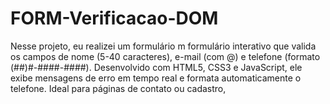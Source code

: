 # FORM-Verificacao-DOM
Nesse projeto, eu realizei um formulário m formulário interativo que valida os campos de nome (5-40 caracteres), e-mail (com @) e telefone (formato (##)#-####-####). Desenvolvido com HTML5, CSS3 e JavaScript, ele exibe mensagens de erro em tempo real e formata automaticamente o telefone. Ideal para páginas de contato ou cadastro,

